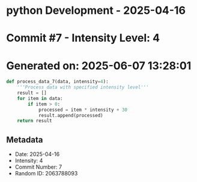 ﻿# python Development - 2025-04-16
# Commit #7 - Intensity Level: 4
# Generated on: 2025-06-07 13:28:01
```python
def process_data_7(data, intensity=4):
    '''Process data with specified intensity level'''
    result = []
    for item in data:
        if item > 0:
            processed = item * intensity + 30
            result.append(processed)
    return result
```
## Metadata
- Date: 2025-04-16
- Intensity: 4
- Commit Number: 7
- Random ID: 2063788093
